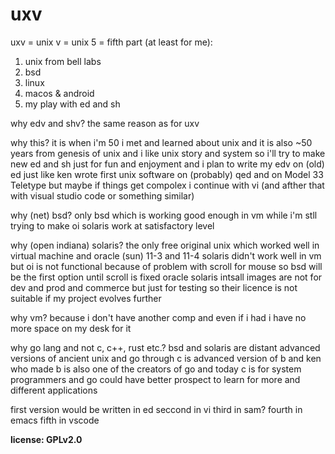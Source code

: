# uxv

uxv = unix v = unix 5 = fifth part (at least for me):
1. unix from bell labs
2. bsd
3. linux
4. macos & android
5. my play with ed and sh

why edv and shv?
the same reason as for uxv

why this?
it is when i'm 50 i met and learned about unix and it is also ~50 years from genesis of unix
and i like unix story and system so i'll try to make new ed and sh just for fun and enjoyment
and i plan to write my edv on (old) ed
just like ken wrote first unix software on (probably) qed and on Model 33 Teletype
but maybe if things get compolex i continue with vi
(and afther that with visual studio code or something similar)

why (net) bsd?
only bsd which is working good enough in vm
while i'm stll trying to make oi solaris work at satisfactory level

why (open indiana) solaris?
the only free original unix which worked well in virtual machine and
oracle (sun) 11-3 and 11-4 solaris didn't work well in vm
but oi is not functional because of problem with scroll for mouse
so bsd will be the first option until scroll is fixed
oracle solaris intsall images are not for dev and prod and commerce
but just for testing so their licence is not suitable if my project evolves further

why vm?
because i don't have another comp and even if i had i have no more space on my desk for it

why go lang and not c, c++, rust etc.?
bsd and solaris are distant advanced versions of ancient unix and
go through c is advanced version of b and
ken who made b is also one of the creators of go and
today c is for system programmers and go could have better prospect to learn
for more and different applications

first version would be written in ed
seccond in vi
third in sam?
fourth in emacs
fifth in vscode

**license: GPLv2.0**
